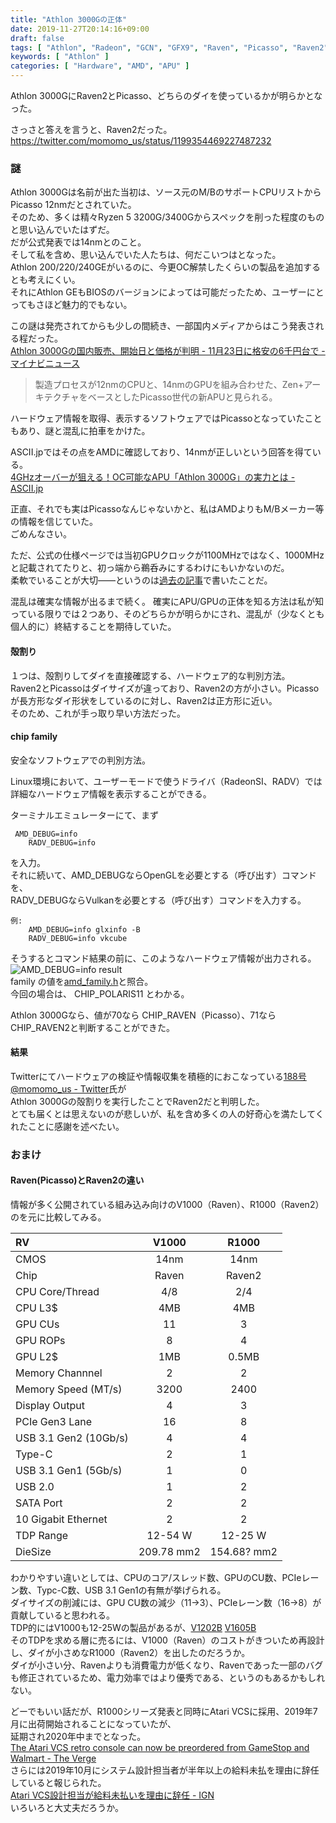 ```yaml
---
title: "Athlon 3000Gの正体"
date: 2019-11-27T20:14:16+09:00
draft: false
tags: [ "Athlon", "Radeon", "GCN", "GFX9", "Raven", "Picasso", "Raven2", "gfx909", "gfx902" ]
keywords: [ "Athlon" ]
categories: [ "Hardware", "AMD", "APU" ]
---
```


Athlon 3000GにRaven2とPicasso、どちらのダイを使っているかが明らかとなった。  

さっさと答えを言うと、Raven2だった。  
<https://twitter.com/momomo_us/status/1199354469227487232>  

### 謎

Athlon 3000Gは名前が出た当初は、ソース元のM/BのサポートCPUリストからPicasso 12nmだとされていた。  
そのため、多くは精々Ryzen 5 3200G/3400Gからスペックを削った程度のものと思い込んでいたはずだ。  
だが公式発表では14nmとのこと。  
そして私を含め、思い込んでいた人たちは、何だこいつはとなった。  
Athlon 200/220/240GEがいるのに、今更OC解禁したくらいの製品を追加するとも考えにくい。  
それにAthlon GEもBIOSのバージョンによっては可能だったため、ユーザーにとってもさほど魅力的でもない。  

この謎は発売されてからも少しの間続き、一部国内メディアからはこう発表される程だった。  
[Athlon 3000Gの国内販売、開始日と価格が判明 - 11月23日に格安の6千円台で - マイナビニュース](https://news.mynavi.jp/article/20191119-925936/)  

 > 製造プロセスが12nmのCPUと、14nmのGPUを組み合わせた、Zen+アーキテクチャをベースとしたPicasso世代の新APUと見られる。

ハードウェア情報を取得、表示するソフトウェアではPicassoとなっていたこともあり、謎と混乱に拍車をかけた。  

ASCII.jpではその点をAMDに確認しており、14nmが正しいという回答を得ている。  
[4GHzオーバーが狙える！OC可能なAPU「Athlon 3000G」の実力とは - ASCII.jp](https://ascii.jp/elem/000/001/977/1977161/)  

正直、それでも実はPicassoなんじゃないかと、私はAMDよりもM/Bメーカー等の情報を信じていた。  
ごめんなさい。  

ただ、公式の仕様ページでは当初GPUクロックが1100MHzではなく、1000MHzと記載されてたりと、初っ端から鵜呑みにするわけにもいかないのだ。  
柔軟でいることが大切――というのは[過去の記事](/posts/2019/11/09/spec-wrong)で書いたことだ。  

混乱は確実な情報が出るまで続く。
確実にAPU/GPUの正体を知る方法は私が知っている限りでは２つあり、そのどちらかが明らかにされ、混乱が（少なくとも個人的に）終結することを期待していた。  

#### 殻割り
１つは、殻割りしてダイを直接確認する、ハードウェア的な判別方法。  
Raven2とPicassoはダイサイズが違っており、Raven2の方が小さい。Picassoが長方形なダイ形状をしているのに対し、Raven2は正方形に近い。  
そのため、これが手っ取り早い方法だった。  

#### chip family
安全なソフトウェアでの判別方法。  

Linux環境において、ユーザーモードで使うドライバ（RadeonSI、RADV）では詳細なハードウェア情報を表示することができる。  

ターミナルエミュレーターにて、まず

	 AMD_DEBUG=info
		RADV_DEBUG=info

を入力。  
それに続いて、AMD_DEBUGならOpenGLを必要とする（呼び出す）コマンドを、  
RADV_DEBUGならVulkanを必要とする（呼び出す）コマンドを入力する。  

    例:
		AMD_DEBUG=info glxinfo -B
		RADV_DEBUG=info vkcube

そうするとコマンド結果の前に、このようなハードウェア情報が出力される。  
![AMD_DEBUG=info result](/image/2019/11/27/amddebug-info-result.webp)  
family の値を[amd_family.h](https://gitlab.freedesktop.org/mesa/mesa/blob/master/src/amd/common/amd_family.h)と照合。  
今回の場合は、 CHIP_POLARIS11 とわかる。  

Athlon 3000Gなら、値が70なら CHIP_RAVEN（Picasso）、71ならCHIP_RAVEN2と判断することができた。  

#### 結果
Twitterにてハードウェアの検証や情報収集を積極的におこなっている[188号@momomo_us - Twitter](https://twitter.com/momomo_us)氏が  
Athlon 3000Gの殻割りを実行したことでRaven2だと判明した。  
とても届くとは思えないのが悲しいが、私を含め多くの人の好奇心を満たしてくれたことに感謝を述べたい。  

### おまけ
#### Raven(Picasso)とRaven2の違い
情報が多く公開されている組み込み向けのV1000（Raven）、R1000（Raven2）のを元に比較してみる。  

| RV | V1000 | R1000 |
| :--- | :---: | :---: |
| CMOS | 14nm | 14nm |
| Chip | Raven | Raven2 |
| CPU Core/Thread | 4/8 | 2/4 |
| CPU L3$ | 4MB | 4MB |
| GPU CUs | 11 | 3 |
| GPU ROPs | 8 | 4 |
| GPU L2$ | 1MB | 0.5MB |
| Memory Channnel | 2 | 2 |
| Memory Speed (MT/s) | 3200  | 2400 |
| Display Output | 4 | 3 |
| PCIe Gen3 Lane | 16 | 8 |
| USB 3.1 Gen2 (10Gb/s) | 4 | 4 |
| Type-C | 2 | 1 |
| USB 3.1 Gen1 (5Gb/s) | 1 | 0 |
| USB 2.0 | 1 | 2 |
| SATA Port | 2 | 2 |
| 10 Gigabit Ethernet | 2 | 2 |
| TDP Range | 12-54 W | 12-25 W |
| DieSize  | 209.78 mm2 | 154.68? mm2 |

わかりやすい違いとしては、CPUのコア/スレッド数、GPUのCU数、PCIeレーン数、Typc-C数、USB 3.1 Gen1の有無が挙げられる。  
ダイサイズの削減には、GPU CU数の減少（11->3）、PCIeレーン数（16->8）が貢献していると思われる。  
TDP的にはV1000も12-25Wの製品があるが、[V1202B](https://www.amd.com/en/product/7291) [V1605B](https://www.amd.com/en/product/7281)  
そのTDPを求める層に売るには、V1000（Raven）のコストがきついため再設計し、ダイが小さめなR1000（Raven2）を出したのだろうか。  
ダイが小さい分、Ravenよりも消費電力が低くなり、Ravenであった一部のバグも修正されているため、電力効率ではより優秀である、というのもあるかもしれない。  


どーでもいい話だが、R1000シリーズ発表と同時にAtari VCSに採用、2019年7月に出荷開始されることになっていたが、  
延期され2020年中までとなった。  
[The Atari VCS retro console can now be preordered from GameStop and Walmart - The Verge](https://www.theverge.com/2019/6/11/18661879/atari-vcs-gamestop-walmart-preorders-price-available)  
さらには2019年10月にシステム設計担当者が半年以上の給料未払を理由に辞任していると報じられた。  
[Atari VCS設計担当が給料未払いを理由に辞任 - IGN](https://jp.ign.com/atari-vcs-tvgame/39072/news/atari-vcs)  
いろいろと大丈夫だろうか。  
